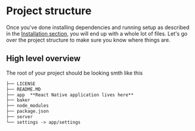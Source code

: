 # Project structure

Once you've done installing dependencies and running setup as described in the [Installation section](/gettingstarted/installation.md), you will end up with a whole lot of files. Let's go over the project structure to make sure you know where things are.

## High level overview

The root of your project should be looking smth like this

```markdown
├── LICENSE
├── README.MD
├── app  **React Native application lives here**   
├── baker
├── node_modules
├── package.json
├── server
└── settings -> app/settings
```
